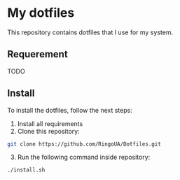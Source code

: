# My dotfiles

This repository contains dotfiles that I use for my system.

## Requerement
TODO

## Install
To install the dotfiles, follow the next steps:
1. Install all requirements
2. Clone this repository:
```bash
git clone https://github.com/RingoUA/Dotfiles.git
```
3. Run the following command inside repository:
```bash
./install.sh
```

